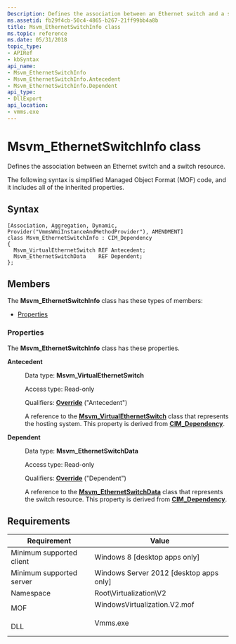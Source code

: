 ```yaml
---
Description: Defines the association between an Ethernet switch and a switch resource.
ms.assetid: fb29f4cb-50c4-4865-b267-21ff99bb4a8b
title: Msvm_EthernetSwitchInfo class
ms.topic: reference
ms.date: 05/31/2018
topic_type: 
- APIRef
- kbSyntax
api_name: 
- Msvm_EthernetSwitchInfo
- Msvm_EthernetSwitchInfo.Antecedent
- Msvm_EthernetSwitchInfo.Dependent
api_type: 
- DllExport
api_location: 
- vmms.exe
---
```


# Msvm\_EthernetSwitchInfo class

Defines the association between an Ethernet switch and a switch resource.

The following syntax is simplified Managed Object Format (MOF) code, and it includes all of the inherited properties.

## Syntax

``` syntax
[Association, Aggregation, Dynamic, Provider("VmmsWmiInstanceAndMethodProvider"), AMENDMENT]
class Msvm_EthernetSwitchInfo : CIM_Dependency
{
  Msvm_VirtualEthernetSwitch REF Antecedent;
  Msvm_EthernetSwitchData    REF Dependent;
};
```

## Members

The **Msvm\_EthernetSwitchInfo** class has these types of members:

-   [Properties](#properties)

### Properties

The **Msvm\_EthernetSwitchInfo** class has these properties.

<dl> <dt>

**Antecedent**
</dt> <dd> <dl> <dt>

Data type: **Msvm\_VirtualEthernetSwitch**
</dt> <dt>

Access type: Read-only
</dt> <dt>

Qualifiers: [**Override**](/windows/desktop/WmiSdk/standard-qualifiers) ("Antecedent")
</dt> </dl>

A reference to the [**Msvm\_VirtualEthernetSwitch**](msvm-virtualethernetswitch.md) class that represents the hosting system. This property is derived from [**CIM\_Dependency**](/windows/desktop/CIMWin32Prov/cim-dependency).

</dd> <dt>

**Dependent**
</dt> <dd> <dl> <dt>

Data type: **Msvm\_EthernetSwitchData**
</dt> <dt>

Access type: Read-only
</dt> <dt>

Qualifiers: [**Override**](/windows/desktop/WmiSdk/standard-qualifiers) ("Dependent")
</dt> </dl>

A reference to the [**Msvm\_EthernetSwitchData**](msvm-ethernetswitchdata.md) class that represents the switch resource. This property is derived from [**CIM\_Dependency**](/windows/desktop/CIMWin32Prov/cim-dependency).

</dd> </dl>

## Requirements



| Requirement | Value |
|-------------------------------------|---------------------------------------------------------------------------------------------------------|
| Minimum supported client<br/> | Windows 8 \[desktop apps only\]<br/>                                                              |
| Minimum supported server<br/> | Windows Server 2012 \[desktop apps only\]<br/>                                                    |
| Namespace<br/>                | Root\\Virtualization\\V2<br/>                                                                     |
| MOF<br/>                      | <dl> <dt>WindowsVirtualization.V2.mof</dt> </dl> |
| DLL<br/>                      | <dl> <dt>Vmms.exe</dt> </dl>                     |



 

